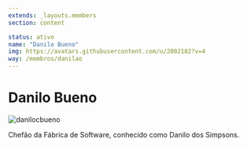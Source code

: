 ```yaml
---
extends: _layouts.members
section: content

status: ativo
name: "Danilo Bueno"
img: https://avatars.githubusercontent.com/u/2002182?v=4
way: /membros/danilao
---
```


# Danilo Bueno

![danilocbueno]()

Chefão da Fábrica de Software, conhecido como Danilo dos Simpsons.